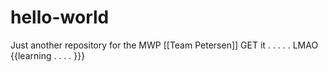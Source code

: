 # hello-world
Just another repository for the MWP [[Team Petersen]] GET it . . . . . LMAO {{learning . . . . }}}
